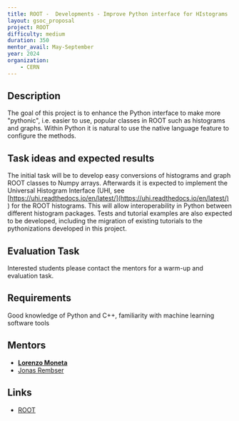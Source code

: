 ```yaml
---
title: ROOT -  Developments - Improve Python interface for HIstograms  
layout: gsoc_proposal
project: ROOT
difficulty: medium
duration: 350
mentor_avail: May-September
year: 2024
organization:
    - CERN
---
```


## Description

The goal of this project is to enhance the Python interface to make more "pythonic", i.e. easier to use, popular classes in ROOT such as histograms and graphs.  Within Python it is natural to use the native language feature to configure the methods.

## Task ideas and expected results

The initial task will be to develop easy conversions of histograms and graph ROOT classes to Numpy arrays.  Afterwards it is expected to implement the Universal Histogram Interface (UHI, see [https://uhi.readthedocs.io/en/latest/](https://uhi.readthedocs.io/en/latest/) ) for the ROOT histograms. This will allow interoperability in Python between different histogram packages. 
Tests and tutorial examples are also expected to be developed, including the migration of existing tutorials to the pythonizations developed in this project.


## Evaluation Task

Interested students please contact the mentors for a warm-up and evaluation task.

## Requirements
 Good knowledge of Python and  C++, familiarity with machine learning software tools

## Mentors
 * **[Lorenzo Moneta](mailto:Lorenzo.Moneta@cern.ch)**
 * [Jonas Rembser](mailto:jonas.rembser@cern.ch)


## Links
 * [ROOT](https://root.cern/)
